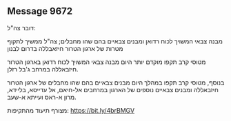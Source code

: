 ## Message 9672

דובר צה"ל:

מבנה צבאי המשויך לכוח רדואן ומבנים צבאיים בהם שהו מחבלים; צה"ל ממשיך לתקוף מטרות של ארגון הטרור חיזאבללה בדרום לבנון

מטוסי קרב תקפו מוקדם יותר היום מבנה צבאי המשויך לכוח רדואן בארגון הטרור חיזבאללה במרחב ג'בל רזלן. 

בנוסף, מטוסי קרב תקפו במהלך היום מבנים צבאיים בהם שהו מחבלים של ארגון הטרור חיזבאללה ומבנים צבאיים נוספים של הארגון במרחבים אל-חיאם, אל עדייסא, בליידא, מרון א-ראס ועייתא א-שעב.

מצורף תיעוד מהתקיפות: https://bit.ly/4brBMGV

